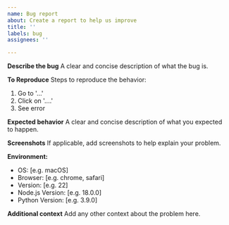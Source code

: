 ```yaml
---
name: Bug report
about: Create a report to help us improve
title: ''
labels: bug
assignees: ''

---
```


**Describe the bug**
A clear and concise description of what the bug is.

**To Reproduce**
Steps to reproduce the behavior:
1. Go to '...'
2. Click on '....'
3. See error

**Expected behavior**
A clear and concise description of what you expected to happen.

**Screenshots**
If applicable, add screenshots to help explain your problem.

**Environment:**
 - OS: [e.g. macOS]
 - Browser: [e.g. chrome, safari]
 - Version: [e.g. 22]
 - Node.js Version: [e.g. 18.0.0]
 - Python Version: [e.g. 3.9.0]

**Additional context**
Add any other context about the problem here. 